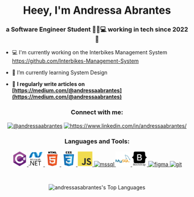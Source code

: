 <h1 align="center">Heey, I'm Andressa Abrantes</h1>
<h3 align="center">a Software Engineer Student 👩‍💻💻 working in tech since 2022 🚀</h3>

- 💻 I'm currently working on the Interbikes Management System https://github.com/Interbikes-Management-System

- 🌱 I’m currently learning System Design

- 📝 **I regularly write articles on [https://medium.com/@andressaabrantes](https://medium.com/@andressaabrantes)**


<h3 align="center">Connect with me:</h3>
<p align="center">
<a href="https://medium.com/@andressaabrantes" target="blank"><img align="center" src="https://img.shields.io/badge/Medium-12100E?style=for-the-badge&logo=medium&logoColor=white" alt="@andressaabrantes" height="30" width="98" /></a>
<a href="https://www.linkedin.com/in/andressaabrantes/" target="blank"><img align="center" src="https://raw.githubusercontent.com/rahuldkjain/github-profile-readme-generator/master/src/images/icons/Social/linked-in-alt.svg" alt="https://www.linkedin.com/in/andressaabrantes/" height="25" width="38" /></a>


</p>

<h3 align="center">Languages and Tools:</h3>
<p align="center"> <a href="https://www.w3schools.com/cs/" target="_blank" rel="noreferrer"> <img src="https://raw.githubusercontent.com/devicons/devicon/master/icons/csharp/csharp-original.svg" alt="csharp" width="40" height="40"/> </a> <a href="https://dotnet.microsoft.com/" target="_blank" rel="noreferrer"> <img src="https://raw.githubusercontent.com/devicons/devicon/master/icons/dot-net/dot-net-original-wordmark.svg" alt="dotnet" width="40" height="40"/> </a> <a href="https://www.w3.org/html/" target="_blank" rel="noreferrer"> <img src="https://raw.githubusercontent.com/devicons/devicon/master/icons/html5/html5-original-wordmark.svg" alt="html5" width="40" height="40"/> </a> <a href="https://www.w3schools.com/css/" target="_blank" rel="noreferrer"> <img src="https://raw.githubusercontent.com/devicons/devicon/master/icons/css3/css3-original-wordmark.svg" alt="css3" width="40" height="40"/> </a> <a href="https://developer.mozilla.org/en-US/docs/Web/JavaScript" target="_blank" rel="noreferrer"> <img src="https://raw.githubusercontent.com/devicons/devicon/master/icons/javascript/javascript-original.svg" alt="javascript" width="40" height="40"/> </a> <a href="https://www.microsoft.com/en-us/sql-server" target="_blank" rel="noreferrer"> <img src="https://www.svgrepo.com/show/303229/microsoft-sql-server-logo.svg" alt="mssql" width="40" height="40"/> </a> <a href="https://www.mysql.com/" target="_blank" rel="noreferrer"> <img src="https://raw.githubusercontent.com/devicons/devicon/master/icons/mysql/mysql-original-wordmark.svg" alt="mysql" width="40" height="40"/> </a> <a href="https://getbootstrap.com" target="_blank" rel="noreferrer"> <img src="https://raw.githubusercontent.com/devicons/devicon/master/icons/bootstrap/bootstrap-plain-wordmark.svg" alt="bootstrap" width="40" height="40"/> </a> <a href="https://www.figma.com/" target="_blank" rel="noreferrer"> <img src="https://www.vectorlogo.zone/logos/figma/figma-icon.svg" alt="figma" width="40" height="40"/> </a> <a href="https://git-scm.com/" target="_blank" rel="noreferrer"> <img src="https://www.vectorlogo.zone/logos/git-scm/git-scm-icon.svg" alt="git" width="40" height="40"/> </a> </p>

<br/> 


<div align="center"> 
  
![andressasabrantes's Top Languages](https://github-readme-stats.vercel.app/api/top-langs/?username=andressasabrantes&theme=bear&show_icons=true&hide_border=true&layout=compact)
  
</div> 
